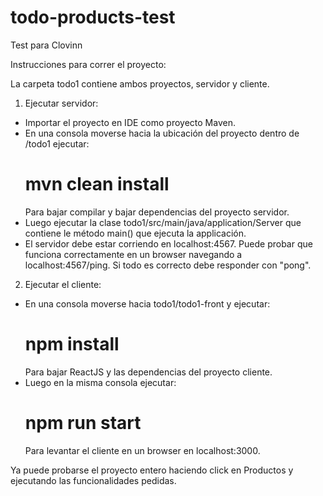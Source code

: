# todo-products-test
Test para Clovinn

Instrucciones para correr el proyecto:

La carpeta todo1 contiene ambos proyectos, servidor y cliente.

1) Ejecutar servidor:
  - Importar el proyecto en IDE como proyecto Maven.
  - En una consola moverse hacia la ubicación del proyecto dentro de /todo1 ejecutar:
       # mvn clean install #
    Para bajar compilar y bajar dependencias del proyecto servidor.
  - Luego ejecutar la clase todo1/src/main/java/application/Server que contiene le método main() que ejecuta la applicación.
  - El servidor debe estar corriendo en localhost:4567. Puede probar que funciona correctamente en un browser navegando a         localhost:4567/ping. Si todo es correcto debe responder con "pong".
  
2) Ejecutar el cliente:
  - En una consola moverse hacia todo1/todo1-front y ejecutar:
       # npm install #
    Para bajar ReactJS y las dependencias del proyecto cliente.
  - Luego en la misma consola ejecutar:
       # npm run start #
    Para levantar el cliente en un browser en localhost:3000.
 
Ya puede probarse el proyecto entero haciendo click en Productos y ejecutando las funcionalidades pedidas.
